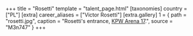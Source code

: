 +++
title = "Rosetti"
template = "talent_page.html"
[taxonomies]
country = ["PL"]
[extra]
career_aliases = ["Victor Rosetti"]
[extra.gallery]
1 = { path = "rosetti.jpg", caption = "Rosetti's entrance, [KPW Arena 17](@/e/kpw/2021-08-21-kpw-arena-17-odrodzenie.md).", source = "M3n747" }
+++
